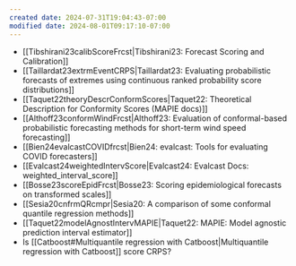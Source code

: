 ```yaml
---
created date: 2024-07-31T19:04:43-07:00
modified date: 2024-08-01T09:17:10-07:00
---
```

- [[Tibshirani23calibScoreFrcst|Tibshirani23: Forecast Scoring and Calibration]] 
- [[Taillardat23extrmEventCRPS|Taillardat23: Evaluating probabilistic forecasts of extremes using continuous ranked probability score distributions]] 
- [[Taquet22theoryDescrConformScores|Taquet22: Theoretical Description for Conformity Scores (MAPIE docs)]] 
- [[Althoff23conformWindFrcst|Althoff23: Evaluation of conformal-based probabilistic forecasting methods for short-term wind speed forecasting]] 
- [[Bien24evalcastCOVIDfrcst|Bien24: evalcast: Tools for evaluating COVID forecasters]] 
- [[Evalcast24weightedIntervScore|Evalcast24: Evalcast Docs: weighted_interval_score]] 
- [[Bosse23scoreEpidFrcst|Bosse23: Scoring epidemiological forecasts on transformed scales]] 
- [[Sesia20cnfrmQRcmpr|Sesia20: A comparison of some conformal quantile regression methods]] 
- [[Taquet22modelAgnostIntervMAPIE|Taquet22: MAPIE: Model agnostic prediction interval estimator]] 
- Is [[Catboost#Multiquantile regression with Catboost|Multiquantile regression with Catboost]] score CRPS?


